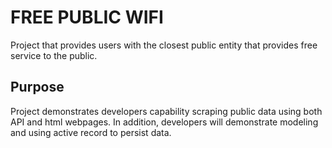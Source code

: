 # FREE PUBLIC WIFI

Project that provides users with the closest public entity that provides free service to the public.

## Purpose


Project demonstrates developers capability scraping public data using both API and html webpages.
In addition, developers will demonstrate modeling and using active record to persist data.
